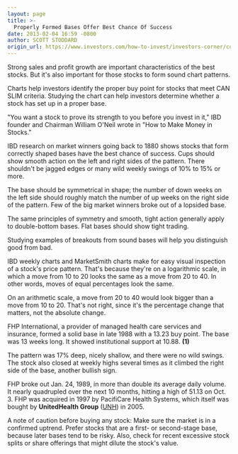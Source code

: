```yaml
---
layout: page
title: >-
  Properly Formed Bases Offer Best Chance Of Success
date: 2013-02-04 16:59 -0800
author: SCOTT STODDARD
origin_url: https://www.investors.com/how-to-invest/investors-corner/correctly-shaped-bases-key-to-stocks-success
---
```





Strong sales and profit growth are important characteristics of the best stocks. But it's also important for those stocks to form sound chart patterns.


Charts help investors identify the proper buy point for stocks that meet CAN SLIM criteria. Studying the chart can help investors determine whether a stock has set up in a proper base.


"You want a stock to prove its strength to you before you invest in it," IBD founder and Chairman William O'Neil wrote in "How to Make Money in Stocks."


IBD research on market winners going back to 1880 shows stocks that form correctly shaped bases have the best chance of success. Cups should show smooth action on the left and right sides of the pattern. There shouldn't be jagged edges or many wild weekly swings of 10% to 15% or more.


The base should be symmetrical in shape; the number of down weeks on the left side should roughly match the number of up weeks on the right side of the pattern. Few of the big market winners broke out of a lopsided base.


The same principles of symmetry and smooth, tight action generally apply to double-bottom bases. Flat bases should show tight trading.


Studying examples of breakouts from sound bases will help you distinguish good from bad.


IBD weekly charts and MarketSmith charts make for easy visual inspection of a stock's price pattern. That's because they're on a logarithmic scale, in which a move from 10 to 20 looks the same as a move from 20 to 40. In other words, moves of equal percentages look the same.


On an arithmetic scale, a move from 20 to 40 would look bigger than a move from 10 to 20. That's not right, since it's the percentage change that matters, not the absolute change.


FHP International, a provider of managed health care services and insurance, formed a solid base in late 1988 with a 13.23 buy point. The base was 13 weeks long. It showed institutional support at 10.88. **(1)**


The pattern was 17% deep, nicely shallow, and there were no wild swings. The stock also closed at weekly highs several times as it climbed the right side of the base, another bullish sign.


FHP broke out Jan. 24, 1989, in more than double its average daily volume. It nearly quadrupled over the next 10 months, hitting a high of 51.13 on Oct. 3. FHP was acquired in 1997 by PacifiCare Health Systems, which itself was bought by **UnitedHealth Group** ([UNH](https://research.investors.com/quote.aspx?symbol=UNH)) in 2005.


A note of caution before buying any stock: Make sure the market is in a confirmed uptrend. Prefer stocks that are a first- or second-stage base, because later bases tend to be risky. Also, check for recent excessive stock splits or share offerings that might dilute the stock's value.




